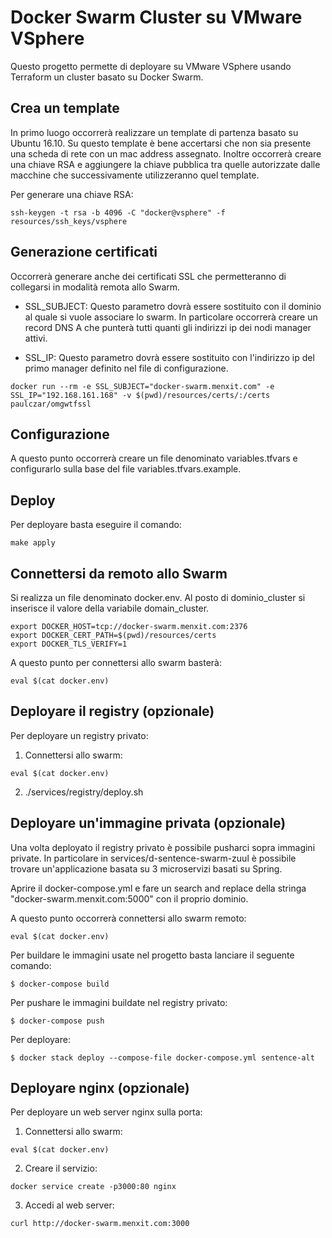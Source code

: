 # Docker Swarm Cluster su VMware VSphere
Questo progetto permette di deployare su VMware VSphere usando Terraform un cluster basato su Docker Swarm.

## Crea un template
In primo luogo occorrerà realizzare un template di partenza basato su Ubuntu 16.10.
Su questo template è bene accertarsi che non sia presente una scheda di rete con un mac address assegnato.
Inoltre occorrerà creare una chiave RSA e aggiungere la chiave pubblica tra quelle autorizzate dalle macchine che
successivamente utilizzeranno quel template.

Per generare una chiave RSA:
```
ssh-keygen -t rsa -b 4096 -C "docker@vsphere" -f resources/ssh_keys/vsphere
```

## Generazione certificati
Occorrerà generare anche dei certificati SSL che permetteranno di collegarsi in modalità remota allo Swarm.

- SSL_SUBJECT: Questo parametro dovrà essere sostituito con il dominio al quale si vuole associare lo swarm.
In particolare occorrerà creare un record DNS A che punterà tutti quanti gli indirizzi ip dei nodi manager attivi.

- SSL_IP: Questo parametro dovrà essere sostituito con l'indirizzo ip del primo manager definito nel file di configurazione.

```
docker run --rm -e SSL_SUBJECT="docker-swarm.menxit.com" -e SSL_IP="192.168.161.168" -v $(pwd)/resources/certs/:/certs paulczar/omgwtfssl
```

## Configurazione
A questo punto occorrerà creare un file denominato variables.tfvars e configurarlo sulla base del file variables.tfvars.example.

## Deploy
Per deployare basta eseguire il comando:
```
make apply
```
## Connettersi da remoto allo Swarm
Si realizza un file denominato docker.env.
Al posto di dominio_cluster si inserisce il valore della variabile domain_cluster.

```
export DOCKER_HOST=tcp://docker-swarm.menxit.com:2376
export DOCKER_CERT_PATH=$(pwd)/resources/certs
export DOCKER_TLS_VERIFY=1
```

A questo punto per connettersi allo swarm basterà:
```
eval $(cat docker.env)
```

## Deployare il registry (opzionale)
Per deployare un registry privato:

1) Connettersi allo swarm:
```
eval $(cat docker.env)
```

2) ./services/registry/deploy.sh

## Deployare un'immagine privata (opzionale)
Una volta deployato il registry privato è possibile pusharci sopra immagini private.
In particolare in services/d-sentence-swarm-zuul è possibile trovare un'applicazione basata su 3 microservizi basati
su Spring.

Aprire il docker-compose.yml e fare un search and replace della stringa "docker-swarm.menxit.com:5000" con il proprio
dominio.

A questo punto occorrerà connettersi allo swarm remoto:
```
eval $(cat docker.env)
```

Per buildare le immagini usate nel progetto basta lanciare il seguente comando:
```
$ docker-compose build
```

Per pushare le immagini buildate nel registry privato:
```
$ docker-compose push
```

Per deployare:
```
$ docker stack deploy --compose-file docker-compose.yml sentence-alt
```

## Deployare nginx (opzionale)
Per deployare un web server nginx sulla porta:

1) Connettersi allo swarm:
```
eval $(cat docker.env)
```

2) Creare il servizio:
```
docker service create -p3000:80 nginx
```

3) Accedi al web server:
```
curl http://docker-swarm.menxit.com:3000
```